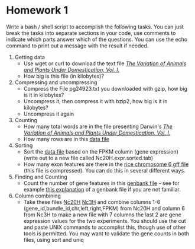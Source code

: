 Homework 1
==========

Write a bash / shell script to accomplish the following tasks.  You
can just break the tasks into separate sections in your code, use
comments to indicate which parts answer which of the questions. You
can use the echo command to print out a message with the result if
needed.

1. Getting data 
    + Use wget or curl to download the text file [_The Variation of Animals and Plants Under Domestication, Vol. I._](http://www.gutenberg.org/cache/epub/24923/pg24923.txt)
    + How big is this file (in kilobytes)?
2. Compressing and uncompressing
    + Compress the File pg24923.txt you downloaded with gzip, how big is it in kilobytes?
    + Uncompress it, then compress it with bzip2, how big is it in kilobytes?
    + Uncompress it again
2. Counting
    + How many total words are in the file presenting Darwin's [_The Variation of Animals and Plants Under Domestication, Vol. I._](http://www.gutenberg.org/cache/epub/24923/pg24923.txt)
    + How many rows are in this [data file](/GEN220_2015/data/Nc20H.expr.tab)
3. Sorting
    + Sort the [data file](/GEN220_2015/data/Nc20H.expr.tab) based on the FPKM column (gene expression) (write out to a new file called Nc20H.expr.sorted.tab)
    + How many exon features are there in the [rice chromosome 6 gff file](/GEN220_2015/data/rice_chr6.gff.gz) (this file is compressed). You can do this in several different ways.
1. Finding and Counting
    + Count the number of gene features in this [genbank file](/GEN220_2015/data/D_mel.63B12.gbk) - see for example [this explanation](http://www.ncbi.nlm.nih.gov/Sitemap/samplerecord.html) of a genbank file if you are not familiar.
1. Column combining
    + Take these files [Nc20H](/GEN220_2015/data/Nc20H.expr.tab) [Nc3H](/GEN220_2015/data/Nc3H.expr.tab) and combine columns 1-6 (gene_id,bundle_id,chr,left,right,FPKM) from Nc20H and column 6 from Nc3H to make a new file with 7 columns the last 2 are gene expression values for the two experiments.  You should use the cut and paste UNIX commands to accomplist this, though use of other tools is permitted.  You may want to validate the gene counts in both files, using sort and uniq
